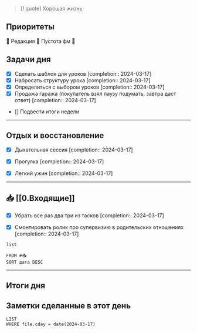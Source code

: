 > [! quote] Хорошая жизнь
> 

## Приоритеты
🔴 Редакция
🔴 Пустота фм
🔴

## Задачи дня
- [x] Сделать шаблон для уроков  [completion:: 2024-03-17]
- [x] Набросать структуру урока  [completion:: 2024-03-17]
- [x] Определиться с выбором уроков  [completion:: 2024-03-17]
- [x] Продажа гаража (покупатель взял паузу подумать, завтра даст ответ)  [completion:: 2024-03-17]
- [] Подвести итоги недели


---
## Отдых и восстановление
- [x] Дыхательная сессия  [completion:: 2024-03-17]
- [x] Прогулка  [completion:: 2024-03-17]
- [x] Легкий ужин  [completion:: 2024-03-17]


---
## 📥 [[0.Входящие]]
- [x] Убрать все раз два три из тасков  [completion:: 2024-03-17]
- [x] Смонтировать ролик про супервизию в родительских отношениях  [completion:: 2024-03-17]



```dataview
list
	
FROM #📥
SORT дата DESC
```


---
## Итоги дня





## Заметки сделанные в этот день
```dataview
LIST
WHERE file.cday = date(2024-03-17)
```

